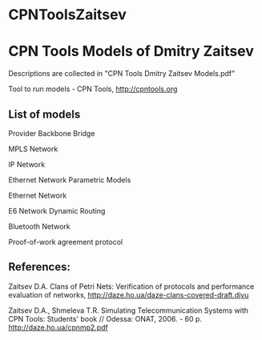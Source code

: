 # CPNToolsZaitsev

# CPN Tools Models of Dmitry Zaitsev

Descriptions are collected in "CPN Tools Dmitry Zaitsev Models.pdf"

Tool to run models - CPN Tools, http://cpntools.org


List of models
--------------

Provider Backbone Bridge

MPLS Network

IP Network

Ethernet Network Parametric Models

Ethernet Network

E6 Network Dynamic Routing

Bluetooth Network

Proof-of-work agreement protocol


References: 
----------- 

Zaitsev D.A. Clans of Petri Nets: Verification of protocols and performance evaluation of networks, http://daze.ho.ua/daze-clans-covered-draft.djvu

Zaitsev D.A., Shmeleva T.R. Simulating Telecommunication Systems with CPN Tools: Students' book // Odessa: ONAT, 2006. - 60 p. http://daze.ho.ua/cpnmp2.pdf
